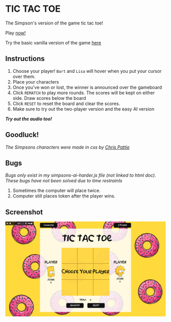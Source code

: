 TIC TAC TOE
==========================

The Simpson's version of the game tic tac toe! 

Play [now!](https://kristabel-wong.github.io/tic-tac-toe/) 

Try the basic vanilla version of the game [here](https://kristabel-wong.github.io/miniature-eureka/)

 

Instructions
--------------------------

1. Choose your player! `Bart` and `Lisa` will hover when you put your cursor over them. 
2. Place your characters
3. Once you've won or lost, the winner is announced over the gameboard
4. Click `REMATCH` to play more rounds. The scores will be kept on either side. Draw scores below the board
5. Click `RESET` to reset the board and clear the scores.
6. Make sure to try out the two-player version and the easy AI version 


***Try out the audio too!***

## Goodluck!

*The Simpsons characters were made in css by [Chris Pattie](https://github.com/pattle/simpsons-in-css)* 

Bugs 
-------------------------
*Bugs only exist in my simpsons-ai-harder.js file (not linked to html doc). These bugs have not been solved due to time restraints*

1. Sometimes the computer will place twice. 
2. Computer still places token after the player wins. 

## Screenshot

![Screenshot](./images/screenshot.png)



